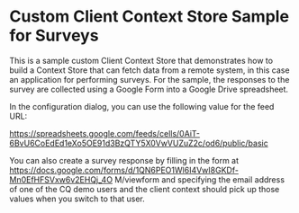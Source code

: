 Custom Client Context Store Sample for Surveys
==============================================

This is a sample custom Client Context Store that demonstrates how to build a Context Store that can fetch data from a remote system, in this case an application for performing surveys. For the sample, the responses to the survey are collected using a Google Form into a Google Drive spreadsheet.

In the configuration dialog, you can use the following value for the feed URL:

https://spreadsheets.google.com/feeds/cells/0AiT-6BvU6CoEdEd1eXo5OE91d3BzQTY5X0VwVUZuZ2c/od6/public/basic

You can also create a survey response by filling in the form at https://docs.google.com/forms/d/1QN6PEO1Wl6I4VwI8GKDf-Mn0EfHFSVxw6v2EHQj_4O
M/viewform and specifying the email address of one of the CQ demo users and the client context should pick up those values when you switch to that user.